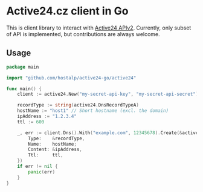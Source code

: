 # Active24.cz client in Go

This is client library to interact with [Active24 APIv2](https://www.active24.cz/centrum-napovedy/api-rozhrani).
Currently, only subset of API is implemented, but contributions are always welcome.

## Usage

```go
package main

import "github.com/hostalp/active24-go/active24"

func main() {
	client := active24.New("my-secret-api-key", "my-secret-api-secret")

	recordType := string(active24.DnsRecordTypeA)
	hostName := "host1" // Short hostname (excl. the domain)
	ipAddress := "1.2.3.4"
	ttl := 600

	_, err := client.Dns().With("example.com", 12345678).Create(&active24.DnsRecord{
		Type:    &recordType,
		Name:    hostName;
		Content: &ipAddress,
		Ttl:     ttl,
	})
	if err != nil {
		panic(err)
	}
}
```

